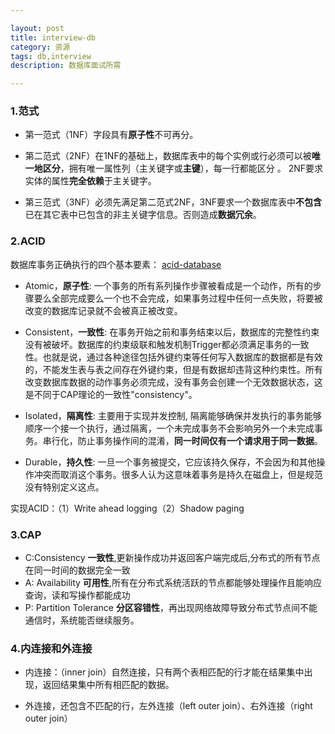 ```yaml
---

layout: post
title: interview-db
category: 资源
tags: db,interview
description: 数据库面试所需

---
```


### 1.范式

- 第一范式（1NF）字段具有**原子性**不可再分。

- 第二范式（2NF）在1NF的基础上，数据库表中的每个实例或行必须可以被**唯一地区分**，拥有唯一属性列（主关键字或**主键**），每一行都能区分 。 2NF要求实体的属性**完全依赖**于主关键字。

- 第三范式（3NF）必须先满足第二范式2NF，3NF要求一个数据库表中**不包含**已在其它表中已包含的非主关键字信息。否则造成**数据冗余**。

### 2.ACID
数据库事务正确执行的四个基本要素：
[acid-database](http://www.jdon.com/concurrent/acid-database.html)

- Atomic，**原子性**: 一个事务的所有系列操作步骤被看成是一个动作，所有的步骤要么全部完成要么一个也不会完成，如果事务过程中任何一点失败，将要被改变的数据库记录就不会被真正被改变。
 
- Consistent，**一致性**: 在事务开始之前和事务结束以后，数据库的完整性约束没有被破坏。数据库的约束级联和触发机制Trigger都必须满足事务的一致性。也就是说，通过各种途径包括外键约束等任何写入数据库的数据都是有效的，不能发生表与表之间存在外键约束，但是有数据却违背这种约束性。所有改变数据库数据的动作事务必须完成，没有事务会创建一个无效数据状态，这是不同于CAP理论的一致性"consistency"。

- Isolated，**隔离性**: 主要用于实现并发控制, 隔离能够确保并发执行的事务能够顺序一个接一个执行，通过隔离，一个未完成事务不会影响另外一个未完成事务。串行化，防止事务操作间的混淆，**同一时间仅有一个请求用于同一数据**。
- Durable，**持久性**: 一旦一个事务被提交，它应该持久保存，不会因为和其他操作冲突而取消这个事务。很多人认为这意味着事务是持久在磁盘上，但是规范没有特别定义这点。

实现ACID：（1）Write ahead logging（2）Shadow paging

### 3.CAP

- C:Consistency **一致性**,更新操作成功并返回客户端完成后,分布式的所有节点在同一时间的数据完全一致
- A: Availability **可用性**,所有在分布式系统活跃的节点都能够处理操作且能响应查询，读和写操作都能成功 
- P: Partition Tolerance **分区容错性**，再出现网络故障导致分布式节点间不能通信时，系统能否继续服务。


### 4.内连接和外连接

- 内连接：（inner join）自然连接，只有两个表相匹配的行才能在结果集中出现，返回结果集中所有相匹配的数据。

- 外连接，还包含不匹配的行，左外连接（left outer join）、右外连接（right outer join）

